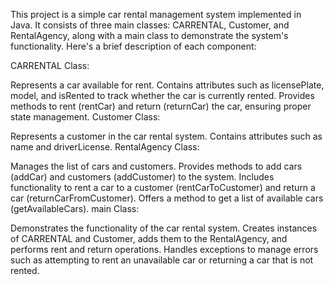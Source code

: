 This project is a simple car rental management system implemented in Java. It consists of three main classes: CARRENTAL, Customer, and RentalAgency, along with a main class to demonstrate the system's functionality. Here's a brief description of each component:

CARRENTAL Class:

Represents a car available for rent.
Contains attributes such as licensePlate, model, and isRented to track whether the car is currently rented.
Provides methods to rent (rentCar) and return (returnCar) the car, ensuring proper state management.
Customer Class:

Represents a customer in the car rental system.
Contains attributes such as name and driverLicense.
RentalAgency Class:

Manages the list of cars and customers.
Provides methods to add cars (addCar) and customers (addCustomer) to the system.
Includes functionality to rent a car to a customer (rentCarToCustomer) and return a car (returnCarFromCustomer).
Offers a method to get a list of available cars (getAvailableCars).
main Class:

Demonstrates the functionality of the car rental system.
Creates instances of CARRENTAL and Customer, adds them to the RentalAgency, and performs rent and return operations.
Handles exceptions to manage errors such as attempting to rent an unavailable car or returning a car that is not rented.
